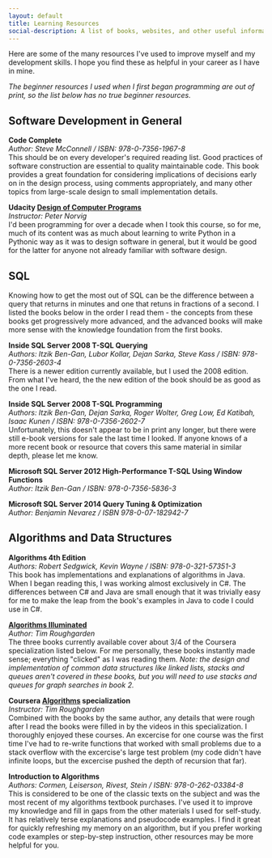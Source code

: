 ```yaml
---
layout: default
title: Learning Resources
social-description: A list of books, websites, and other useful information for anyone wishing to learn software development
---
```


Here are some of the many resources I've used to improve myself and my development skills.  I hope you find these as helpful in your career as I have in mine.

*The beginner resources I used when I first began programming are out of print, so the list below has no true beginner resources.*

## Software Development in General

**Code Complete**<br>
*Author: Steve McConnell / ISBN: 978-0-7356-1967-8*<br>
This should be on every developer's required reading list.  Good practices of software construction are essential to quality maintainable code. This book provides a great foundation for considering implications of decisions early on in the design process, using comments appropriately, and many other topics from large-scale design to small implementation details.

**Udacity [Design of Computer Programs](https://www.udacity.com/course/design-of-computer-programs--cs212)**<br>
*Instructor: Peter Norvig*<br>
I'd been programming for over a decade when I took this course, so for me, much of its content was as much about learning to write Python in a Pythonic way as it was to design software in general, but it would be good for the latter for anyone not already familiar with software design.

## SQL

Knowing how to get the most out of SQL can be the difference between a query that returns in minutes and one that retuns in fractions of a second.  I listed the books below in the order I read them - the concepts from these books get progressively more advanced, and the advanced books will make more sense with the knowledge foundation from the first books.

**Inside SQL Server 2008 T-SQL Querying**<br>
*Authors: Itzik Ben-Gan, Lubor Kollar, Dejan Sarka, Steve Kass / ISBN: 978-0-7356-2603-4*<br>
There is a newer edition currently available, but I used the 2008 edition.  From what I've heard, the the new edition of the book should be as good as the one I read.

**Inside SQL Server 2008 T-SQL Programming**<br>
*Authors: Itzik Ben-Gan, Dejan Sarka, Roger Wolter, Greg Low, Ed Katibah, Isaac Kunen / ISBN: 978-0-7356-2602-7*<br>
Unfortunately, this doesn't appear to be in print any longer, but there were still e-book versions for sale the last time I looked.  If anyone knows of a more recent book or resource that covers this same material in similar depth, please let me know.

**Microsoft SQL Server 2012 High-Performance T-SQL Using Window Functions**<br>
*Author: Itzik Ben-Gan / ISBN: 978-0-7356-5836-3*

**Microsoft SQL Server 2014 Query Tuning & Optimization**<br>
*Author: Benjamin Nevarez / ISBN 978-0-07-182942-7*

## Algorithms and Data Structures

**Algorithms 4th Edition**<br>
*Authors: Robert Sedgwick, Kevin Wayne / ISBN: 978-0-321-57351-3*<br>
This book has implementations and explanations of algorithms in Java. When I began reading this, I was working almost exclusively in C#.  The differences between C# and Java are small enough that it was trivially easy for me to make the leap from the book's examples in Java to code I could use in C#.

**[Algorithms Illuminated](http://www.algorithmsilluminated.org/)**<br>
*Author: Tim Roughgarden*<br>
The three books currently available cover about 3/4 of the Coursera specialization listed below.  For me personally, these books instantly made sense; everything "clicked" as I was reading them. *Note: the design and implementation of common data structures like linked lists, stacks and queues aren't covered in these books, but you will need to use stacks and queues for graph searches in book 2.*

**Coursera [Algorithms](https://www.coursera.org/specializations/algorithms) specialization**<br>
*Instructor: Tim Roughgarden*<br>
Combined with the books by the same author, any details that were rough after I read the books were filled in by the videos in this specialization.  I thoroughly enjoyed these courses. An excercise for one course was the first time I've had to re-write functions that worked with small problems due to a stack overflow with the excercise's large test problem (my code didn't have infinite loops, but the excercise pushed the depth of recursion that far).

**Introduction to Algorithms**<br>
*Authors: Cormen, Leiserson, Rivest, Stein / ISBN: 978-0-262-03384-8*<br>
This is considered to be one of the classic texts on the subject and was the most recent of my algorithms textbook purchases. I've used it to improve my knowledge and fill in gaps from the other materials I used for self-study.  It has relatively terse explanations and pseudocode examples.  I find it great for quickly refreshing my memory on an algorithm, but if you prefer working code examples or step-by-step instruction, other resources may be more helpful for you.
